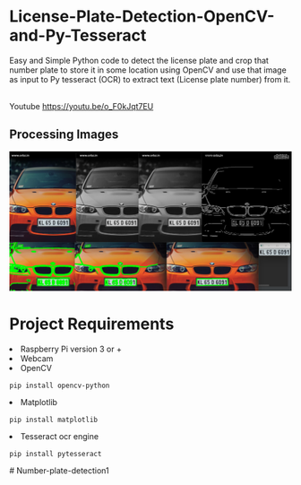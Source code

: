 # License-Plate-Detection-OpenCV-and-Py-Tesseract
Easy and Simple Python code to detect the license plate and crop that number plate to store  it in some location using OpenCV and use that image as input to Py tesseract (OCR) to extract  text (License plate number) from it.

<br>Youtube <a>https://youtu.be/o_F0kJqt7EU

<h2>Processing Images</h2>
  <body>
<img src="/Screenshot .png">
    </body>

# Project Requirements
<li>Raspberry Pi version 3 or + <br>
<li>Webcam <br>
<li>OpenCV <br>

  
    pip install opencv-python
    
</body>
  <li>Matplotlib <br>
  
  
    pip install matplotlib
    
</body>
<li>Tesseract ocr engine <br>
  
  
    pip install pytesseract
    
</body>
#   N u m b e r - p l a t e - d e t e c t i o n 1 
 
 